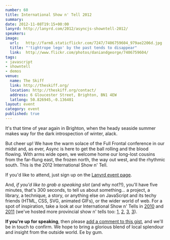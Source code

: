```yaml
---
number: 60
title: International Show n' Tell 2012
summary: 
date: 2012-11-08T19:15+00:00
lanyrd: http://lanyrd.com/2012/asyncjs-showntell-2012/
speakers:
image:
  url:   http://farm8.staticflickr.com/7247/7406759604_979ae2206d.jpg
  title: "'tightrope lego' by the past tends to disappear"
  link:  http://www.flickr.com/photos/daniandgeorge/7406759604/
tags:
- javascript
- showntell
- demos
venue:
  name: The Skiff
  link: http://theskiff.org/
  location: http://theskiff.org/contact/
  address: 6 Gloucester Street, Brighton, BN1 4EW
  latlong: 50.826945,-0.136401
layout: event
category: event
published: true
---
```


It's that time of year again in Brighton, when the heady seaside summer makes way for the dark introspection of winter, alack.

But cheer up! We have the warm solace of the Full Frontal conference in our midst and, as ever, Async is here to get the ball rolling and the blood flowing. With arms wide open, we welcome home our long-lost cousins from the far-flung east, the frozen north, the way out west, and the rhythmic south. This is the 2012 International Show n' Tell.

If you'd like to attend, just sign up on the [Lanyrd event page][event-lanyrd].

And, _if you'd like to grab a speaking slot_ (and why not?!), you'll have five minutes, that's 300 seconds, to tell us about something… a project, a library, a technique, a story, or anything else on JavaScript and its techy friends (HTML, CSS, SVG, animated GIFs), or the wider world of web. For a spot of inspiration, take a look at our International Show n' Tells in [2010][showntell-2010] and [2011][showntell-2011] (we've hosted more provincial show n' tells too: [1][birthday-2], [2][birthday-1], [3][showntell-2], [3][showntell-1]).

**If you're up for speaking**, then please [add a comment to this gist][comments], and we'll be in touch to confirm. We hope to bring a glorious blend of local splendour and insight from the outside world. Ee by gum.


[event-lanyrd]: http://lanyrd.com/2012/asyncjs-showntell-2012/
[comments]: https://gist.github.com/3858064
[showntell-1]: http://asyncjs.com/showntell/
[showntell-2]: http://asyncjs.com/showntell2/
[showntell-2010]: http://asyncjs.com/showntell3/
[birthday-1]: http://asyncjs.com/birthday/
[birthday-2]: http://asyncjs.com/birthday2/
[showntell-2011]: http://asyncjs.com/international2011/